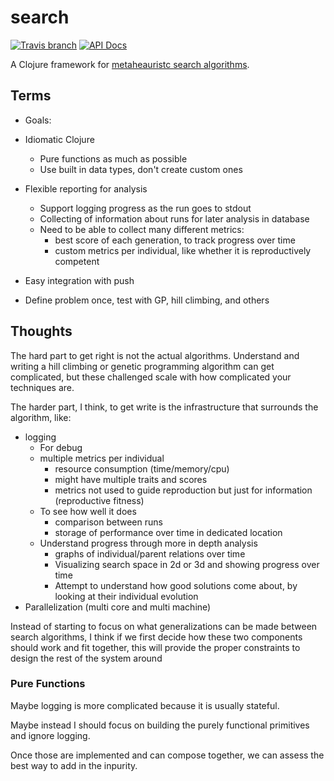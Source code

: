 # search

[![Travis branch](https://img.shields.io/travis/saulshanabrook/search-in-clojure/master.svg?style=flat-square)](https://travis-ci.org/saulshanabrook/search-in-clojure) [![API Docs](https://img.shields.io/badge/api%20docs-master-blue.svg?style=flat-square)](http://saulshanabrook.github.io/push-in-clojure/) 


A Clojure framework for [metaheauristc search algorithms](https://en.wikipedia.org/wiki/Metaheuristic).


## Terms

* Goals:

* Idiomatic Clojure
  * Pure functions as much as possible
  * Use built in data types, don't create custom ones
* Flexible reporting for analysis
  * Support logging progress as the run goes to stdout
  * Collecting of information about runs for later analysis in database
  * Need to be able to collect many different metrics:
    * best score of each generation, to track progress over time
    * custom metrics per individual, like whether it is reproductively competent
* Easy integration with push
* Define problem once, test with GP, hill climbing, and others

## Thoughts

The hard part to get right is not the actual algorithms. Understand and writing
a hill climbing or genetic programming algorithm can get complicated, but
these challenged scale with how complicated your techniques are.

The harder part, I think, to get write is the infrastructure that surrounds
the algorithm, like:

* logging
  * For debug
  * multiple metrics per individual
    * resource consumption (time/memory/cpu)
    * might have multiple traits and scores
    * metrics not used to guide reproduction but just for information
      (reproductive fitness)
  * To see how well it does
    * comparison between runs
    * storage of performance over time in dedicated location
  * Understand progress through more in depth analysis
    * graphs of individual/parent relations over time
    * Visualizing search space in 2d or 3d and showing progress over time
    * Attempt to understand how good solutions come about, by looking at their
      individual evolution
* Parallelization (multi core and multi machine)

Instead of starting to focus on what generalizations can be made between
search algorithms, I think if we first decide how these two components should
work and fit together, this will provide the proper constraints to design the
rest of the system around

### Pure Functions
Maybe logging is more complicated because it is usually stateful.

Maybe instead I should focus on building the purely functional primitives and ignore logging.

Once those are implemented and can compose together, we can assess the best way to add in the inpurity.
